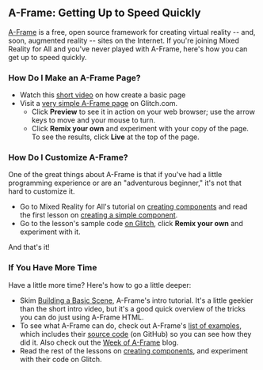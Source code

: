 ## A-Frame:  Getting Up to Speed Quickly


[A-Frame](https://aframe.io/) is a free, open source framework for creating virtual reality  -- and, soon, augmented reality -- sites on the Internet.  If you're joining Mixed Reality for All and you've never played with A-Frame, here's how you can get up to speed quickly.

###  How Do I Make an A-Frame Page?

- Watch this [short video](https://www.youtube.com/watch?v=DDePTwGOWKY) on how create a basic page
- Visit a [very simple  A-Frame page](https://glitch.com/~af-hello-world) on Glitch.com.  
  - Click **Preview** to see it in action on your web browser; use the arrow keys to move and your mouse to turn.
  - Click **Remix your own**  and  experiment with your copy of  the page.  To see the results,  click **Live** at the top of the page.

### How Do I Customize A-Frame?

One of the great things about A-Frame is that if you've had a little programming experience or are an "adventurous beginner," it's not that hard to customize it.

- Go to Mixed Reality for All's tutorial on [creating components](https://mr4all.github.io/learn-a-frame/coding/components/index.html) and read the first lesson on [creating a simple component](https://mr4all.github.io/learn-a-frame/coding/components/10-basic-component.html).
- Go to the lesson's sample code [on Glitch](https://glitch.com/~af-basic-component), click **Remix your own**  and experiment with it.

And that's it!

### If You Have More Time

Have a little more time?  Here's how to go a little deeper:

- Skim [Building a Basic Scene](https://aframe.io/docs/0.7.0/guides/building-a-basic-scene.html),  A-Frame's intro tutorial.  It's a little geekier than the short intro video, but it's a good quick overview of the tricks you can do just using A-Frame HTML.
- To see what A-Frame can do, check out A-Frame's [list of examples](https://aframe.io/aframe/examples/), which includes their [source code](https://github.com/aframevr/aframe/tree/master/examples) (on GitHub) so you can see how they did it.  Also check out the [Week of A-Frame](https://aframe.io/blog/) blog.
- Read the rest of the lessons on [creating components](https://mr4all.github.io/learn-a-frame/coding/components/index.html), and experiment with their code on Glitch.
